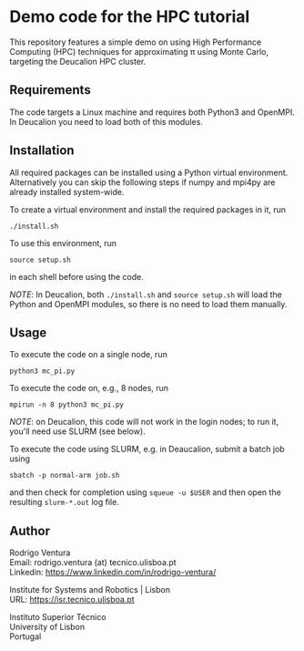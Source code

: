 # Demo code for the HPC tutorial

This repository features a simple demo on using High Performance Computing (HPC) techniques for approximating π using Monte Carlo, targeting the Deucalion HPC cluster.

## Requirements

The code targets a Linux machine and requires both Python3 and OpenMPI. In Deucalion you need to load both of this modules.

## Installation

All required packages can be installed using a Python virtual environment. Alternatively you can skip the following steps if numpy and mpi4py are already installed system-wide.

To create a virtual environment and install the required packages in it, run
```
./install.sh
```

To use this environment, run
```
source setup.sh
```
in each shell before using the code.

*NOTE*: In Deucalion, both `./install.sh` and `source setup.sh` will load the Python and OpenMPI modules, so there is no need to load them manually.

## Usage

To execute the code on a single node, run
```
python3 mc_pi.py
```

To execute the code on, e.g., 8 nodes, run
```
mpirun -n 8 python3 mc_pi.py
```
*NOTE*: on Deucalion, this code will not work in the login nodes; to run it, you'll need use SLURM (see below).

To execute the code using SLURM, e.g. in Deaucalion, submit a batch job using
```
sbatch -p normal-arm job.sh
```
and then check for completion using `squeue -u $USER` and then open the resulting `slurm-*.out` log file.

## Author

Rodrigo Ventura\
Email: rodrigo.ventura (at) tecnico.ulisboa.pt\
Linkedin: https://www.linkedin.com/in/rodrigo-ventura/

Institute for Systems and Robotics | Lisbon\
URL: https://isr.tecnico.ulisboa.pt

Instituto Superior Técnico\
University of Lisbon\
Portugal
